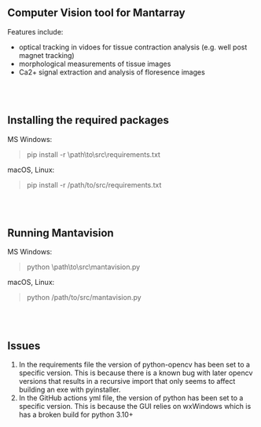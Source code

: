## Computer Vision tool for Mantarray ##
Features include:
- optical tracking in vidoes for tissue contraction analysis (e.g. well post magnet tracking)
- morphological measurements of tissue images
- Ca2+ signal extraction and analysis of floresence images

</br></br>
## Installing the required packages ##
MS Windows:

> pip install -r \path\to\src\requirements.txt

macOS, Linux:

> pip install -r /path/to/src/requirements.txt

</br></br>
## Running Mantavision  ##
MS Windows:

> python \path\to\src\mantavision.py

macOS, Linux:

> python /path/to/src/mantavision.py

</br></br>
## Issues  ##
1) In the requirements file the version of python-opencv has been set to a specific version. 
This is because there is a known bug with later opencv versions that results in a recursive import
that only seems to affect building an exe with pyinstaller.
2) In the GitHub actions yml file, the version of python has been set to a specific version.
This is because the GUI relies on wxWindows which is has a broken build for python 3.10+
